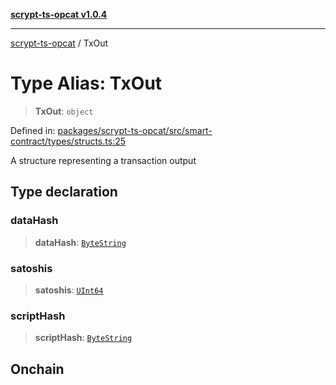 [**scrypt-ts-opcat v1.0.4**](../README.md)

***

[scrypt-ts-opcat](../README.md) / TxOut

# Type Alias: TxOut

> **TxOut**: `object`

Defined in: [packages/scrypt-ts-opcat/src/smart-contract/types/structs.ts:25](https://github.com/OPCAT-Labs/ts-tools/blob/528986f3e4ac436a160988491680cf191c0bf231/packages/scrypt-ts-opcat/src/smart-contract/types/structs.ts#L25)

A structure representing a transaction output

## Type declaration

### dataHash

> **dataHash**: [`ByteString`](ByteString.md)

### satoshis

> **satoshis**: [`UInt64`](UInt64.md)

### scriptHash

> **scriptHash**: [`ByteString`](ByteString.md)

## Onchain
